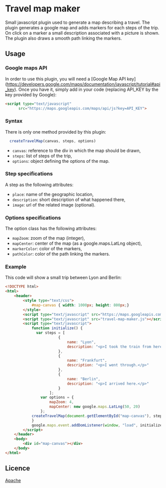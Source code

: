 # Travel map maker
Small javascript plugin used to generate a map describing a travel.
The plugin generates a google map and adds markers for each steps of the trip. On click on a
marker a small description associated with a picture is shown. The plugin also draws
a smooth path linking the markers.

## Usage
### Google maps API
In order to use this plugin, you will need a [Google Map API key]
(https://developers.google.com/maps/documentation/javascript/tutorial#api_key).
Once you have it, simply add in your code (replacing API_KEY by the key provided by Google):

```html
<script type="text/javascript"
      src="https://maps.googleapis.com/maps/api/js?key=API_KEY">
```

### Syntax
There is only one method provided by this plugin:

```javascript
  createTravelMap(canvas, steps, options)
```

 - ```canvas```: reference to the div in which the map should be drawn,
 - ```steps```: list of steps of the trip,
 - ```options```: object defining the options of the map.

### Step specifications

A step as the following attributes:
 - ```place```: name of the geographic location,
 - ```description```: short description of what happened there,
 - ```image```: url of the related image (optional).
 
### Options specifications
 
The option class has the following attributes:
 - ```mapZoom```: zoom of the map (integer),
 - ```mapCenter```: center of the map (as a google.maps.LatLng object),
 - ```markerColor```: color of the markers,
 - ```pathColor```: color of the path linking the markers.
 
### Example

This code will show a small trip between Lyon and Berlin:

```html
<!DOCTYPE html>
<html>
	<header>
		<style type="text/css">
			#map-canvas { width: 1000px; height: 800px;}
		</style>
		<script type="text/javascript" src="https://maps.googleapis.com/maps/api/js"></script>
		<script type="text/javascript" src="travel-map-maker.js"></script>
		<script type="text/javascript">
			function initialize() {
			  var steps = [
						{
							name: "Lyon",
							description: "<p>I took the train from here.</p>"
						},
						{
							name: "Frankfurt",
							description: "<p>I went through.</p>"
						},
						{
							name: "Berlin",
							description: "<p>I arrived here.</p>"
						}
					];
				var options = {
					mapZoom: 4,
					mapCenter: new google.maps.LatLng(50, 20)
				};
    		createTravelMap(document.getElementById("map-canvas"), steps, options);
			}
			google.maps.event.addDomListener(window, "load", initialize);
		</script>
	</header>
	<body>
		<div id="map-canvas"></div>
	</body>
</html>
```

## Licence
[Apache](http://www.apache.org/licenses/)

